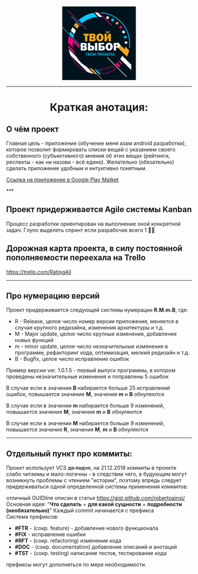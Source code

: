 <p align="center"><img src=".gitimage/logo_frame_text.png" height="200" width="200"></p>

---

<h1 align=center>Краткая анотация:</h1>

<h2>О чём проект</h2>

<p>Главная цель - приложение (обучение меня азам android разработки), которое позволит 
формировать списки вещей с указанием своего собственного (субъективного) мнения об этих вещах 
(рейтинги, респекты - как ни назови - всё едино). Желательно (обязательно) сделать приложение 
удобным и интуитивно понятным. </p>
<p><a href='https://play.google.com/store/apps/details?id=com.dogvscat.retingall'>Ссылка на приложение в Google Play Matket</a></p>
***
<h2>Проект придерживается Agile системы Kanban</h2>
<p>Процесс разработки ориентирован на выполнение оной конкретной задач. Глупо выделять спринт если разрабочик всего 1 🤷‍♂️</p>
<h2>Дорожная карта проекта, в силу постоянной пополняемости переехала на Trello</h2>
<p><a href="https://trello.com/b/Kwll6VHA">https://trello.com/RatingAll</a></p>

***

<h2>Про нумерацию версий</h2>

<div>Проект придерживается следующей системы нумерации <b>R.M.m.B</b>, где:</div>
<ul>
  <li>R - Release, целое число номер версии приложения, меняется в случае крупного редизайна, изменения архитектуры и т.д.</li>
  <li>M - Major update, целое число крупные изменения, добавление новых функций</li>
  <li>m - minor update, целое число незначительные изменения в программе, рефакторинг кода, оптимизация, мелкий редизайн и т.д.</li>
  <li>B - Bugfix, целое число исправление ошибок</li>
</ul>
<div>Пример версии ver. 1.0.1.5 - первый выпуск программы, в котором проведены незначительные изменения и поправлены 5 ошибок</div>
<p>В случае если в значении <b>B</b> набирается больше 25 исправлений ошибок, повышается значение <b>M</b>, значения <b>m</b> и <b>B</b> обнуляются</p>
<p>В случае если в значении <b>m</b> набирается больше 9 изменений, повышается значение <b>M</b>, значения <b>m</b> и <b>B</b> обнуляются</p>
<p>В случае если в значении <b>M</b> набирается больше 9 изменений, повышается значение <b>R</b>, значения <b>M</b>, <b>m</b> и <b>B</b> обнуляются</p>

***

<h2>  Отдельный пункт про коммиты:  </h2>

<p>Проект использует VCS <s>да ладно</s>, на 21.12.2018 коммиты в проекте слабо читаемы и мало-логичны
- в следствии чего, в будующем могут возникнуть проблемы с чтением "истории", поэтому впредь
следует придерживаться одной определенной системы применения коммитов:</p>
отличный GUIDline описан в статье <a href="https://gist.github.com/robertpainsi/b632364184e70900af4ab688decf6f53">https://gist.github.com/robertpainsi/</a>
Основная идея: "<b>Что сделать</b> + <b>для какой сущности</b> + <b>подробности (необязательно)</b>"
Каждый commit начинается с префикса
<div>Система префиксов:
<ul>
<li><b>#FTR</b> - (сокр. feature) - добавление нового функционала</li>
<li><b>#FIX</b> - исправление ошибки</li>
<li><b>#RFT</b> - (сокр. refactoring) изменение кода</li>
<li><b>#DOC</b> - (сокр. documentation) добавление описаний и анотаций</li>
<li><b>#TST</b> - (сокр. testing) написание тестов, тестирование кода</li>
</ul>

префиксы могут дополняться по мере необходимости.
</div>
